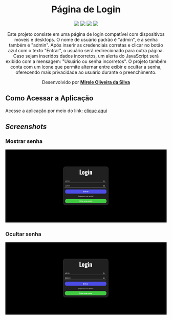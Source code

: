 <div align="center">
  <h1>Página de Login</h1>
    <img src="http://img.shields.io/static/v1?label=JavaScript&message=ES6&color=yellow&style=for-the-badge&logo=javascript"/>
    <img src="http://img.shields.io/static/v1?label=CSS3&message=ES6&color=yellow&style=for-the-badge&logo=CSS3"/>
    <img src="http://img.shields.io/static/v1?label=HTML5&message=ES6&color=yellow&style=for-the-badge&logo=HTML5"/>
    <img src="http://img.shields.io/static/v1?label=LICENSE-MIT&message=ES6&color=yellow&style=for-the-badge&logo=LICENSE-MIT"/> 
    <br>
<p>Este projeto consiste em uma página de login compatível com dispositivos móveis e desktops. O nome de usuário padrão é "admin", e a senha também é "admin". Após inserir as credenciais corretas e clicar no botão azul com o texto "Entrar", o usuário será redirecionado para outra página. Caso sejam inseridos dados incorretos, um alerta do JavaScript será exibido com a mensagem: "Usuário ou senha incorretos". O projeto também conta com um ícone que permite alternar entre exibir e ocultar a senha, oferecendo mais privacidade ao usuário durante o preenchimento.</p>
<p>Desenvolvido por <a target="_blank" rel="external" href="https://github.com/MegMinnie/"><strong>Mirele Oliveira da Silva</strong></a>
 </p></p>
 </div>

<div align="left">
  
  ## Como Acessar a Aplicação
<p>Acesse a aplicação por meio do link: <a href="https://megminnie.github.io/Pagina-de-login/
"_blank">clique aqui</a></p>

## *Screenshots*

### Mostrar senha
  ![Mostrar senha](img/mostrar-senha.png)

  ### Ocultar senha
  ![Ocultar senha](img/esconder-senha.png)

</div>
